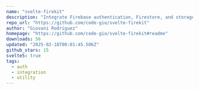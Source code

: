 ```yaml
---
name: "svelte-firekit"
description: "Integrate Firebase authentication, Firestore, and storage."
repo_url: "https://github.com/code-gio/svelte-firekit"
author: "Giovani Rodriguez"
homepage: "https://github.com/code-gio/svelte-firekit#readme"
downloads: 56
updated: "2025-02-18T00:01:45.506Z"
github_stars: 15
svelte5: true
tags: 
  - auth
  - integration
  - utility
---
```

